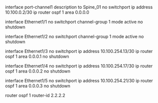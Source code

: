 interface port-channel1
  description to Spine_01
  no switchport
  ip address 10.100.0.2/30
  ip router ospf 1 area 0.0.0.0

interface Ethernet1/1
  no switchport
  channel-group 1 mode active
  no shutdown

interface Ethernet1/2
  no switchport
  channel-group 1 mode active
  no shutdown

interface Ethernet1/3
  no switchport
  ip address 10.100.254.13/30
  ip router ospf 1 area 0.0.0.1
  no shutdown

interface Ethernet1/4
  no switchport
  ip address 10.100.254.17/30
  ip router ospf 1 area 0.0.0.2
  no shutdown

interface Ethernet1/5
  no switchport
  ip address 10.100.254.21/30
  ip router ospf 1 area 0.0.0.3
  no shutdown
  
  router ospf 1
  router-id 2.2.2.2
